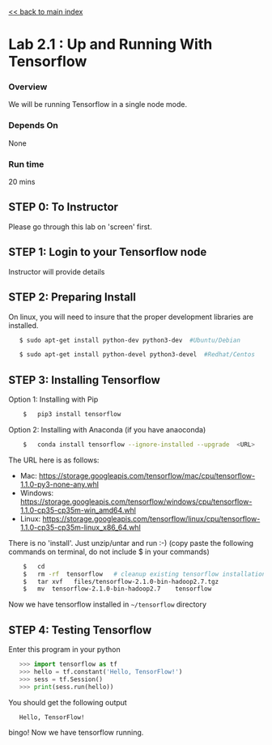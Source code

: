 <link rel='stylesheet' href='../assets/css/main.css'/>

[<< back to main index](../README.md) 

# Lab 2.1 : Up and Running With Tensorflow

### Overview
We will be running Tensorflow in a single node mode.

### Depends On 
None

### Run time
20 mins

## STEP 0: To Instructor
Please go through this lab on 'screen' first.

## STEP 1: Login to your Tensorflow node
Instructor will provide details

## STEP 2: Preparing Install

On linux, you will need to insure that the proper development libraries
are installed.


```bash
   $ sudo apt-get install python-dev python3-dev  #Ubuntu/Debian
```

```bash
   $ sudo apt-get install python-devel python3-devel  #Redhat/Centos
```


## STEP 3: Installing Tensorflow

Option 1: Installing with Pip

```bash
    $   pip3 install tensorflow
```

Option 2: Installing with Anaconda (if you have anaoconda)
```bash
    $   conda install tensorflow --ignore-installed --upgrade  <URL>
```

The URL here is as follows:
 * Mac: https://storage.googleapis.com/tensorflow/mac/cpu/tensorflow-1.1.0-py3-none-any.whl
 * Windows: https://storage.googleapis.com/tensorflow/windows/cpu/tensorflow-1.1.0-cp35-cp35m-win_amd64.whl 
 * Linux: https://storage.googleapis.com/tensorflow/linux/cpu/tensorflow-1.1.0-cp35-cp35m-linux_x86_64.whl


There is no 'install'.  Just unzip/untar and run :-)
(copy paste the following commands on terminal,  do not include $ in your commands)

```bash
    $   cd
    $   rm -rf  tensorflow   # cleanup existing tensorflow installation (if any)
    $   tar xvf   files/tensorflow-2.1.0-bin-hadoop2.7.tgz
    $   mv  tensorflow-2.1.0-bin-hadoop2.7    tensorflow
```

Now we have tensorflow installed in  `~/tensorflow`  directory


## STEP 4: Testing Tensorflow


Enter this program in your python

```python
   >>> import tensorflow as tf
   >>> hello = tf.constant('Hello, TensorFlow!')
   >>> sess = tf.Session()
   >>> print(sess.run(hello))
```

You should get the following output
```console
   Hello, TensorFlow!
```

bingo!  Now we have tensorflow running.



